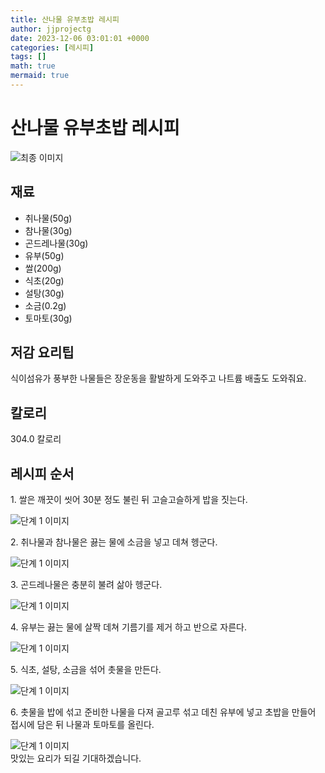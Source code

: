 ```yaml
---
title: 산나물 유부초밥 레시피
author: jjprojectg
date: 2023-12-06 03:01:01 +0000
categories: [레시피]
tags: []
math: true
mermaid: true
---
```

<meta name="og:type" content="website"/>
<meta charset="UTF-8"/>
<div class="header">
  <h1>산나물 유부초밥 레시피</h1>
</div>

<div class="container my-4">
  <div class="row">
    <div class="col-12 col-md-6">
      <div class="recipe-image">
        <img src="http://www.foodsafetykorea.go.kr/uploadimg/cook/10_00658_2.png" class="step-image" alt="최종 이미지"/>
      </div>
    </div>
    <div class="col-12 col-md-6">
      <div class="ingredients">
        <h2>재료</h2>
        <ul class="card">
          <li> 취나물(50g) </li>
          <li>  참나물(30g) </li>
          <li>  곤드레나물(30g) </li>
          <li>  유부(50g) </li>
          <li> 쌀(200g) </li>
          <li>  식초(20g) </li>
          <li>  설탕(30g) </li>
          <li>  소금(0.2g) </li>
          <li>  토마토(30g) </li>
</ul>
      </div>
    </div>
    <div class="col-12 col-md-6">
      <div class="ingredients">
        <h2>저감 요리팁</h2>
        <div class="card"> 
          <p>
            식이섬유가 풍부한 나물들은 장운동을 활발하게 도와주고 나트륨 배출도 도와줘요.
          </p>
        </div>
      </div>
      <div class="ingredients">
        <h2>칼로리</h2>
        <div class="card"> 
          <p>
            304.0 칼로리
          </p>
        </div>
      </div>
    </div>
  </div>

  <h2 class="my-4">레시피 순서</h2>
  <div class="card recipe-card">
    <div class="card-body recipe-step">
      <p class="card-text step-description">1. 쌀은 깨끗이 씻어 30분 정도 불린 뒤
고슬고슬하게 밥을 짓는다.</p>
      <img src="http://www.foodsafetykorea.go.kr/uploadimg/cook/20_00658_1.png" alt="단계 1 이미지" class="step-image"/>
    </div>
  </div>
  <div class="card recipe-card">
    <div class="card-body recipe-step">
      <p class="card-text step-description">2. 취나물과 참나물은 끓는 물에 소금을
넣고 데쳐 헹군다.</p>
      <img src="http://www.foodsafetykorea.go.kr/uploadimg/cook/20_00658_2.png" alt="단계 1 이미지" class="step-image"/>
    </div>
  </div>
  <div class="card recipe-card">
    <div class="card-body recipe-step">
      <p class="card-text step-description">3. 곤드레나물은 충분히 불려 삶아
헹군다.</p>
      <img src="http://www.foodsafetykorea.go.kr/uploadimg/cook/20_00658_3.png" alt="단계 1 이미지" class="step-image"/>
    </div>
  </div>
  <div class="card recipe-card">
    <div class="card-body recipe-step">
      <p class="card-text step-description">4. 유부는 끓는 물에 살짝 데쳐 기름기를
제거 하고 반으로 자른다.</p>
      <img src="http://www.foodsafetykorea.go.kr/uploadimg/cook/20_00658_4.png" alt="단계 1 이미지" class="step-image"/>
    </div>
  </div>
  <div class="card recipe-card">
    <div class="card-body recipe-step">
      <p class="card-text step-description">5. 식초, 설탕, 소금을 섞어 촛물을
만든다.</p>
      <img src="http://www.foodsafetykorea.go.kr/uploadimg/cook/20_00658_5.png" alt="단계 1 이미지" class="step-image"/>
    </div>
  </div>
  <div class="card recipe-card">
    <div class="card-body recipe-step">
      <p class="card-text step-description">6. 촛물을 밥에 섞고 준비한 나물을 다져
골고루 섞고 데친 유부에 넣고 초밥을
만들어 접시에 담은 뒤 나물과
토마토를 올린다.</p>
      <img src="http://www.foodsafetykorea.go.kr/uploadimg/cook/20_00658_6.png" alt="단계 1 이미지" class="step-image"/>
    </div>
  </div>

</div>
맛있는 요리가 되길 기대하겠습니다.

